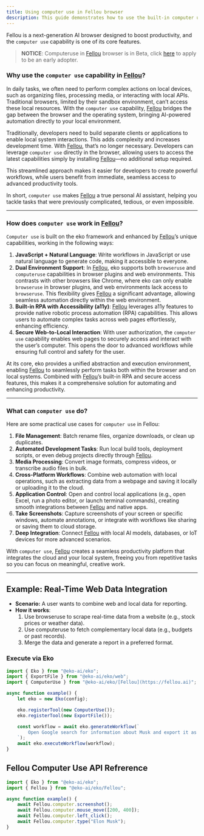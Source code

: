 ```yaml
---
title: Using computer use in Fellou browser
description: This guide demonstrates how to use the built-in computer use function in the [Fellou](https://fellou.ai) browser.
---
```


Fellou is a next-generation AI browser designed to boost productivity, and the `computer use` capability is one of its core features.

> **NOTICE**: Computeruse in [Fellou](https://fellou.ai) browser is in Beta, click [here](https://0ki826721va.typeform.com/to/wQjB1dsS?utm_source=xxxxx&typeform-source=[Fellou](https://fellou.ai).ai) to apply to be an early adopter.

### Why use the `computer use` capability in [Fellou](https://fellou.ai)?  

In daily tasks, we often need to perform complex actions on local devices, such as organizing files, processing media, or interacting with local APIs. Traditional browsers, limited by their sandbox environment, can’t access these local resources. With the `computer use` capability, [Fellou](https://fellou.ai) bridges the gap between the browser and the operating system, bringing AI-powered automation directly to your local environment.

Traditionally, developers need to build separate clients or applications to enable local system interactions. This adds complexity and increases development time. With [Fellou](https://fellou.ai), that’s no longer necessary. Developers can leverage `computer use` directly in the browser, allowing users to access the latest capabilities simply by installing [Fellou](https://fellou.ai)—no additional setup required.  

This streamlined approach makes it easier for developers to create powerful workflows, while users benefit from immediate, seamless access to advanced productivity tools. 

In short, `computer use` makes [Fellou](https://fellou.ai) a true personal AI assistant, helping you tackle tasks that were previously complicated, tedious, or even impossible.

---

### How does `computer use` work in [Fellou](https://fellou.ai)?  

`Computer use` is built on the eko framework and enhanced by [Fellou](https://fellou.ai)’s unique capabilities, working in the following ways:  

1. **JavaScript + Natural Language**: Write workflows in JavaScript or use natural language to generate code, making it accessible to everyone.  
2. **Dual Environment Support**: In [Fellou](https://fellou.ai), eko supports both `browseruse` and `computeruse` capabilities in browser plugins and web environments. This contrasts with other browsers like Chrome, where eko can only enable `browseruse` in browser plugins, and web environments lack access to `browseruse`. This flexibility gives [Fellou](https://fellou.ai) a significant advantage, allowing seamless automation directly within the web environment.  
3. **Built-in RPA with Accessibility (a11y)**: [Fellou](https://fellou.ai) leverages a11y features to provide native robotic process automation (RPA) capabilities. This allows users to automate complex tasks across web pages effortlessly, enhancing efficiency.  
4. **Secure Web-to-Local Interaction**: With user authorization, the `computer use` capability enables web pages to securely access and interact with the user’s computer. This opens the door to advanced workflows while ensuring full control and safety for the user.  

At its core, eko provides a unified abstraction and execution environment, enabling [Fellou](https://fellou.ai) to seamlessly perform tasks both within the browser and on local systems. Combined with [Fellou](https://fellou.ai)’s built-in RPA and secure access features, this makes it a comprehensive solution for automating and enhancing productivity.  

---

### What can `computer use` do?  

Here are some practical use cases for `computer use` in Fellou:  

1. **File Management**: Batch rename files, organize downloads, or clean up duplicates.  
2. **Automated Development Tasks**: Run local build tools, deployment scripts, or even debug projects directly through [Fellou](https://fellou.ai).  
3. **Media Processing**: Convert image formats, compress videos, or transcribe audio files in bulk.  
4. **Cross-Platform Workflows**: Combine web automation with local operations, such as extracting data from a webpage and saving it locally or uploading it to the cloud.  
5. **Application Control**: Open and control local applications (e.g., open Excel, run a photo editor, or launch terminal commands), creating smooth integrations between [Fellou](https://fellou.ai) and native apps.  
6. **Take Screenshots**: Capture screenshots of your screen or specific windows, automate annotations, or integrate with workflows like sharing or saving them to cloud storage.  
7. **Deep Integration**: Connect [Fellou](https://fellou.ai) with local AI models, databases, or IoT devices for more advanced scenarios.  

With `computer use`, [Fellou](https://fellou.ai) creates a seamless productivity platform that integrates the cloud and your local system, freeing you from repetitive tasks so you can focus on meaningful, creative work.  

---

## Example: Real-Time Web Data Integration

- **Scenario:** A user wants to combine web and local data for reporting.
- **How it works**:
    1. Use browseruse to scrape real-time data from a website (e.g., stock prices or weather data).
    2. Use computeruse to fetch complementary local data (e.g., budgets or past records).
    3. Merge the data and generate a report in a preferred format.

### Execute via Eko

```typescript
import { Eko } from "@eko-ai/eko";
import { ExportFile } from "@eko-ai/eko/web";
import { ComputerUse } from "@eko-ai/eko/[Fellou](https://fellou.ai)";

async function example() {
    let eko = new Eko(config);

    eko.registerTool(new ComputerUse());
    eko.registerTool(new ExportFile());

    const workflow = await eko.generateWorkflow(`
        Open Google search for information about Musk and export it as an md file.
    `);
    await eko.executeWorkflow(workflow);
}
```

## Fellou Computer Use API Refrerence

```typescript
import { Eko } from "@eko-ai/eko";
import { Fellou } from "@eko-ai/eko/Fellou";

async function example() {
    await Fellou.computer.screenshot();
    await Fellou.computer.mouse_move([200, 400]);
    await Fellou.computer.left_click();
    await Fellou.computer.type("Elon Musk");
}
```
